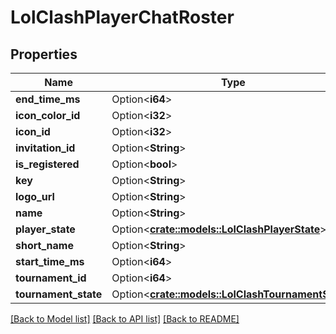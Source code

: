 # LolClashPlayerChatRoster

## Properties

Name | Type | Description | Notes
------------ | ------------- | ------------- | -------------
**end_time_ms** | Option<**i64**> |  | [optional]
**icon_color_id** | Option<**i32**> |  | [optional]
**icon_id** | Option<**i32**> |  | [optional]
**invitation_id** | Option<**String**> |  | [optional]
**is_registered** | Option<**bool**> |  | [optional]
**key** | Option<**String**> |  | [optional]
**logo_url** | Option<**String**> |  | [optional]
**name** | Option<**String**> |  | [optional]
**player_state** | Option<[**crate::models::LolClashPlayerState**](LolClashPlayerState.md)> |  | [optional]
**short_name** | Option<**String**> |  | [optional]
**start_time_ms** | Option<**i64**> |  | [optional]
**tournament_id** | Option<**i64**> |  | [optional]
**tournament_state** | Option<[**crate::models::LolClashTournamentState**](LolClashTournamentState.md)> |  | [optional]

[[Back to Model list]](../README.md#documentation-for-models) [[Back to API list]](../README.md#documentation-for-api-endpoints) [[Back to README]](../README.md)


